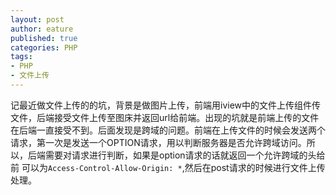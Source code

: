 ```yaml
---
layout: post
author: eature
published: true
categories: PHP
tags:
- PHP
- 文件上传
---
```


  记最近做文件上传的的坑，背景是做图片上传，前端用iview中的文件上传组件传文件，后端接受文件上传至图床并返回url给前端。出现的坑就是前端上传的文件在后端一直接受不到。后面发现是跨域的问题。前端在上传文件的时候会发送两个请求，第一次是发送一个OPTION请求，用以判断服务器是否允许跨域访问。所以，后端需要对请求进行判断，如果是option请求的话就返回一个允许跨域的头给前 可以为`Access-Control-Allow-Origin: *`,然后在post请求的时候进行文件上传处理。
